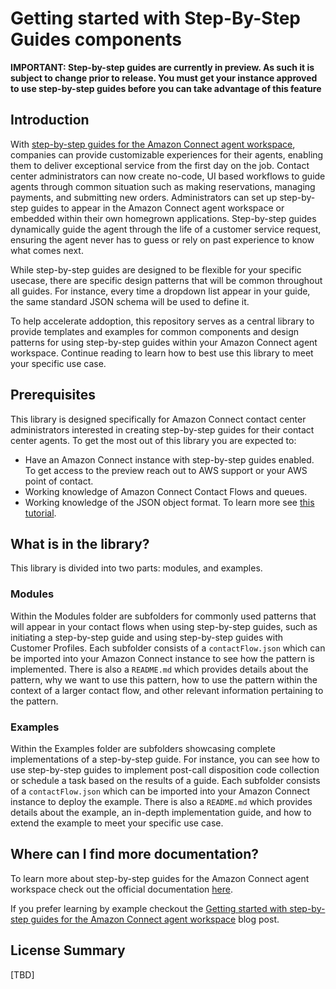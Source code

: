 # Getting started with Step-By-Step Guides components

**IMPORTANT: Step-by-step guides are currently in preview. As such it is subject to change prior to release. You must get your instance approved to use step-by-step guides before you can take advantage of this feature**

## Introduction
With [step-by-step guides for the Amazon Connect agent workspace](https://docs.aws.amazon.com/connect/latest/adminguide/agent-workspace.html), companies can provide customizable experiences for their agents, enabling them to deliver exceptional service from the first day on the job. Contact center administrators can now create no-code, UI based workflows to guide agents through common situation such as making reservations, managing payments, and submitting new orders. Administrators can set up step-by-step guides to appear in the Amazon Connect agent workspace or embedded within their own homegrown applications. Step-by-step guides dynamically guide the agent through the life of a customer service request, ensuring the agent never has to guess or rely on past experience to know what comes next.
 
While step-by-step guides are designed to be flexible for your specific usecase, there are specific design patterns that will be common throughout all guides. For instance, every time a dropdown list appear in your guide, the same standard JSON schema will be used to define it.

To help accelerate addoption, this repository serves as a central library to provide templates and examples for common components and design patterns for using step-by-step guides within your Amazon Connect agent workspace. Continue reading to learn how to best use this library to meet your specific use case.

## Prerequisites
This library is designed specifically for Amazon Connect contact center administrators interested in creating step-by-step guides for their contact center agents. To get the most out of this library you are expected to:
- Have an Amazon Connect instance with step-by-step guides enabled. To get access to the preview reach out to AWS support or your AWS point of contact.
- Working knowledge of Amazon Connect Contact Flows and queues.
- Working knowledge of the JSON object format. To learn more see [this tutorial](https://www.w3schools.com/js/js_json_intro.asp).

## What is in the library?
This library is divided into two parts: modules, and examples.

### Modules
Within the Modules folder are subfolders for commonly used patterns that will appear in your contact flows when using step-by-step guides, such as initiating a step-by-step guide and using step-by-step guides with Customer Profiles. Each subfolder consists of a `contactFlow.json` which can be imported into your Amazon Connect instance to see how the pattern is implemented. There is also a `README.md` which provides details about the pattern, why we want to use this pattern, how to use the pattern within the context of a larger contact flow, and other relevant information pertaining to the pattern.

### Examples
Within the Examples folder are subfolders showcasing complete implementations of a step-by-step guide. For instance, you can see how to use step-by-step guides to implement post-call disposition code collection or schedule a task based on the results of a guide. Each subfolder consists of a `contactFlow.json` which can be imported into your Amazon Connect instance to deploy the example. There is also a `README.md` which provides details about the example, an in-depth implementation guide, and how to extend the example to meet your specific use case.

## Where can I find more documentation?
To learn more about step-by-step guides for the Amazon Connect agent workspace check out the official documentation [here](https://docs.aws.amazon.com/connect/latest/adminguide/agent-workspace.html).

If you prefer learning by example checkout the [Getting started with step-by-step guides for the Amazon Connect agent workspace](https://aws.amazon.com/blogs/contact-center/getting-started-with-step-by-step-guides-for-the-amazon-connect-agent-workspace/) blog post.

## License Summary
[TBD]